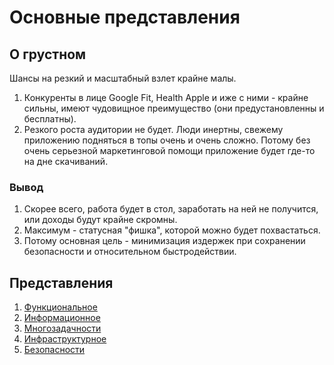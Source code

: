 # Основные представления
## О грустном
Шансы на резкий и масштабный взлет крайне малы. 
1. Конкуренты в лице Google Fit, Health Apple и иже с ними - крайне сильны, имеют чудовищное преимущество (они предустановленны и бесплатны). 
2. Резкого роста аудитории не будет. Люди инертны, свежему приложению подняться в топы очень и очень сложно. Потому без очень серьезной маркетинговой помощи приложение будет где-то на дне скачиваний.
### Вывод
1. Скорее всего, работа будет в стол, заработать на ней не получится, или доходы будут крайне скромны. 
2. Максимум - статусная "фишка", которой можно будет похвастаться.
3. Потому основная цель - минимизация издержек при сохранении безопасности и относительном быстродействии.

## Представления
1.	[Функциональное](CommonViews/func.md)
2.	[Информационное](CommonViews/info.md)
3.	[Многозадачности](CommonViews/multitask.md)
4.	[Инфраструктурное](CommonViews/infrastructure.md)
5.	[Безопасности](CommonViews/safety.md)